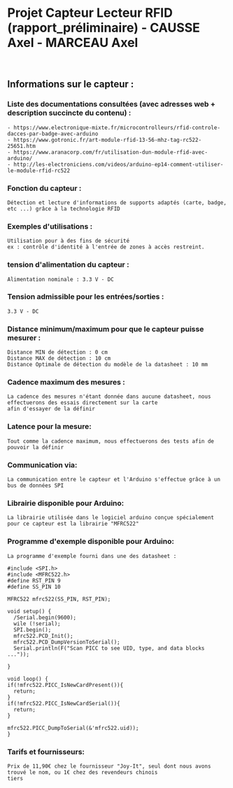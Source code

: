 # Projet Capteur Lecteur RFID (rapport_préliminaire)  -  CAUSSE Axel  -  MARCEAU Axel
<br  />

## Informations sur le capteur :

### Liste des documentations consultées (avec adresses web + description succincte du contenu) :
  ```
  - https://www.electronique-mixte.fr/microcontrolleurs/rfid-controle-dacces-par-badge-avec-arduino
  - https://www.gotronic.fr/art-module-rfid-13-56-mhz-tag-rc522-25651.htm
  - https://www.aranacorp.com/fr/utilisation-dun-module-rfid-avec-arduino/
  - http://les-electroniciens.com/videos/arduino-ep14-comment-utiliser-le-module-rfid-rc522
  ```
 
### Fonction du capteur : 
  ```
  Détection et lecture d'informations de supports adaptés (carte, badge, etc ...) grâce à la technologie RFID 
  ```
 
### Exemples d'utilisations :
  ```
  Utilisation pour à des fins de sécurité 
  ex : contrôle d'identité à l'entrée de zones à accès restreint.
  ```
 
### tension d'alimentation du capteur :
  ```
  Alimentation nominale : 3.3 V - DC
  ```
 
### Tension admissible pour les entrées/sorties :
  ```
  3.3 V - DC
  ```
 
### Distance minimum/maximum pour que le capteur puisse mesurer :
  ```
  Distance MIN de détection : 0 cm 
  Distance MAX de détection : 10 cm
  Distance Optimale de détection du modèle de la datasheet : 10 mm
  ```
 
### Cadence maximum des mesures :
  ```
  La cadence des mesures n'étant donnée dans aucune datasheet, nous effectuerons des essais directement sur la carte 
  afin d'essayer de la définir
  ```
 
### Latence pour la mesure:
  ```
  Tout comme la cadence maximum, nous effectuerons des tests afin de pouvoir la définir 
  ```
 
### Communication via:
  ```
  La communication entre le capteur et l'Arduino s'effectue grâce à un bus de données SPI
  ```
 
### Librairie disponible pour Arduino:
  ```
  La librairie utilisée dans le logiciel arduino conçue spécialement pour ce capteur est la librairie "MFRC522"
  ```
 
### Programme d'exemple disponible pour Arduino:
  ```
  La programme d'exemple fourni dans une des datasheet :
  
  #include <SPI.h> 
  #include <MFRC522.h> 
  #define RST_PIN 9 
  #define SS_PIN 10 

  MFRC522 mfrc522(SS_PIN, RST_PIN);

  void setup() {
    /Serial.begin(9600);
    wile (!serial);
    SPI.begin();
    mfrc522.PCD_Init();
    mfrc522.PCD_DumpVersionToSerial();
    Serial.println(F("Scan PICC to see UID, type, and data blocks ..."));

 }

 void loop() {
  if(!mfrc522.PICC_IsNewCardPresent()){
    return;
  }
  if(!mfrc522.PICC_IsNewCardSerial()){
    return;
  }
  
  mfrc522.PICC_DumpToSerial(&'mfrc522.uid));
 }
  ```
 
### Tarifs et fournisseurs:
  ```
  Prix de 11,90€ chez le fournisseur "Joy-It", seul dont nous avons trouvé le nom, ou 1€ chez des revendeurs chinois 
  tiers
  ```
